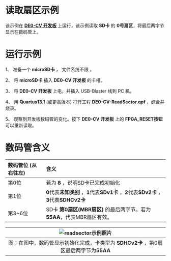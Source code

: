 读取扇区示例
===========================

该示例在 [**DE0-CV 开发板**](https://www.terasic.com.tw/cgi-bin/page/archive.pl?Language=English&CategoryNo=163&No=921) 上运行，该示例读取 **SD卡** 的 **0号扇区**，将最后两字节显示在数码管上。

# 运行示例

1、 准备一个 **microSD卡** ， 文件系统不限 。

2、 将 **microSD卡** 插入 **DE0-CV 开发板** 的卡槽。

3、 将 **DE0-CV 开发板** 上电，并插入 USB-Blaster 线到 PC 机。

4、 用 **Quartus13.1** (或更高版本) 打开工程 **DE0-CV-ReadSector.qpf** ，综合并烧录。

5、 观察到开发板数码管的变化。按下 **DE0-CV 开发板** 上的 **FPGA_RESET按钮** 可以重新读取。

# 数码管含义

| 数码管位 (从右往左) | 含义   |
| :-------------   | :---  |
| 第0位   | 若为 **8** ，说明SD卡已完成初始化 |
| 第1位   | **0**代表**未知类别** ，**1**代表**SDv1卡** ，**2**代表**SDv2卡** ， **3**代表**SDHCv2卡** |
| 第3~6位 | SD卡 **第0扇区(MBR扇区)** 的最后两字节。若为**55AA**，代表MBR扇区有效。

| ![readsector示例照片](https://github.com/WangXuan95/FPGA-SDcard-Reader/blob/master/images/readsector_test.jpg) |
| :------: |
| 图：在图中，数码管显示初始化完成，卡类型为 **SDHCv2卡** ，第0扇区最后两字节为**55AA** |
